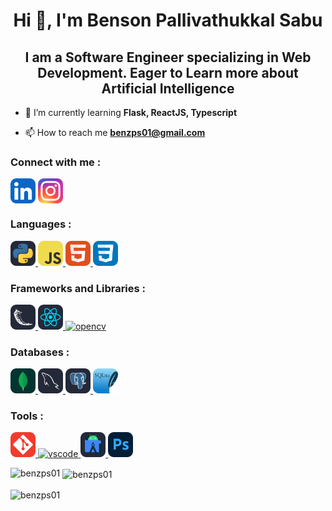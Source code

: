 <h1 align="center">Hi 👋, I'm Benson Pallivathukkal Sabu</h1>
<h2 align="center">I am a Software Engineer specializing in Web Development. Eager to Learn more about Artificial Intelligence</h2>

- 🌱 I’m currently learning **Flask, ReactJS, Typescript**

- 📫 How to reach me **benzps01@gmail.com**

<h3 align="left">Connect with me :</h3>
<p align="left">
<a href="https://linkedin.com/in/benzps01" target="blank"><img align="center" src="https://github.com/tandpfun/skill-icons/blob/main/icons/LinkedIn.svg" alt="benzps01" height="40" width="40" /></a>
<a href="https://instagram.com/benzps01" target="blank"><img align="center" src="https://github.com/tandpfun/skill-icons/blob/main/icons/Instagram.svg" alt="benzps01" height="40" width="40" /></a>
</p>

<h3 align="left">Languages : </h3>
<p align="left"> 
  <a href="https://www.python.org" target="_blank" rel="noreferrer"> <img src="https://github.com/tandpfun/skill-icons/blob/main/icons/Python-Dark.svg" alt="python" width="40" height="40"/> </a> 
  <a href="https://developer.mozilla.org/en-US/docs/Web/JavaScript" target="_blank" rel="noreferrer"> <img src="https://github.com/tandpfun/skill-icons/blob/main/icons/JavaScript.svg" alt="javascript" width="40" height="40"/> </a> 
  <a href="https://www.w3.org/html/" target="_blank" rel="noreferrer"> <img src="https://github.com/tandpfun/skill-icons/blob/main/icons/HTML.svg" alt="html5" width="40" height="40"/> </a> 
  <a href="https://www.w3schools.com/css/" target="_blank" rel="noreferrer"> <img src="https://github.com/tandpfun/skill-icons/blob/main/icons/CSS.svg" alt="css3" width="40" height="40"/> </a>
  
<h3 align="left">Frameworks and Libraries : </h3>
  <a href="https://flask.palletsprojects.com/" target="_blank" rel="noreferrer"> <img src="https://github.com/tandpfun/skill-icons/blob/main/icons/Flask-Dark.svg" alt="flask" width="40" height="40"/> </a> 
  <a href="https://reactjs.org/" target="_blank" rel="noreferrer"> <img src="https://github.com/tandpfun/skill-icons/blob/main/icons/React-Dark.svg" alt="react" width="40" height="40"/> </a>
  <a href="https://opencv.org/" target="_blank" rel="noreferrer"> <img src="https://i.stack.imgur.com/RtNrs.png" alt="opencv" width="40" height="40"/> </a>
  
<h3 align="left">Databases : </h3>
  <a href="https://www.mongodb.com/" target="_blank" rel="noreferrer"> <img src="https://github.com/tandpfun/skill-icons/blob/main/icons/MongoDB.svg" alt="mongodb" width="40" height="40"/> </a> 
  <a href="https://www.mysql.com/" target="_blank" rel="noreferrer"> <img src="https://github.com/tandpfun/skill-icons/blob/main/icons/MySQL-Dark.svg" alt="mysql" width="40" height="40"/> </a>
  <a href="https://www.postgresql.org" target="_blank" rel="noreferrer"> <img src="https://github.com/tandpfun/skill-icons/blob/main/icons/PostgreSQL-Dark.svg" alt="postgresql" width="40" height="40"/> </a>
  <a href="https://www.sqlite.org/" target="_blank" rel="noreferrer"> <img src="https://github.com/tandpfun/skill-icons/blob/main/icons/SQLite.svg" alt="sqlite" width="40" height="40"/> </a>
  
<h3 align="left">Tools : </h3>
  <a href="https://git-scm.com/" target="_blank" rel="noreferrer"> <img src="https://github.com/tandpfun/skill-icons/blob/main/icons/Git.svg" alt="git" width="40" height="40"/> </a>
  <a href="https://code.visualstudio.com/" target="_blank" rel="noreferrer"> <img src="https://raw.githubusercontent.com/dhanishgajjar/vscode-icons/master/png/default_insider_dark.png" alt="vscode" width="40" height="40"/> </a>
  <a href="https://developer.android.com" target="_blank" rel="noreferrer"> <img src="https://github.com/tandpfun/skill-icons/blob/main/icons/AndroidStudio-Dark.svg" alt="android" width="40" height="40"/> </a>
  <a href="https://www.photoshop.com/en" target="_blank" rel="noreferrer"> <img src="https://github.com/tandpfun/skill-icons/blob/main/icons/Photoshop.svg" alt="photoshop" width="40" height="40"/> </a> 
</p>

<p><img align="left" src="https://github-readme-stats-benzps01.vercel.app/api/top-langs?username=benzps01&show_icons=true&locale=en&theme=cobalt2" alt="benzps01" /></p>

<p>&nbsp;<img align="center" src="https://github-readme-stats-benzps01.vercel.app/api?username=benzps01&show_icons=true&hide=contribs,prs&cache_seconds=86400&theme=cobalt2" alt="benzps01" /></p>

<p><img align="center" src="https://github-readme-streak-stats.herokuapp.com/?user=benzps01&theme=cobalt2&type=png&" alt="benzps01" /></p>
